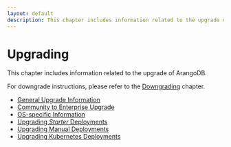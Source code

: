 ```yaml
---
layout: default
description: This chapter includes information related to the upgrade of ArangoDB
---
```

Upgrading
=========

This chapter includes information related to the upgrade of ArangoDB.

For downgrade instructions, please refer to the [Downgrading](downgrading.html)
chapter.

- [General Upgrade Information](upgrading-general-info.html)
- [Community to Enterprise Upgrade](upgrading-community-to-enterprise.html)
- [OS-specific Information](upgrading-osspecific-info.html)
- [Upgrading _Starter_ Deployments](upgrading-starter.html)  
- [Upgrading Manual Deployments](upgrading-manually.html)
- [Upgrading Kubernetes Deployments](upgrading-kubernetes.html)
